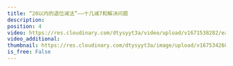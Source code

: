 ```yaml
---
title: “20以内的退位减法”——十几减7和解决问题
description: 
position: 4
video: https://res.cloudinary.com/dtysyyt3a/video/upload/v1671538282/easymath/1年级下/02单元20以内的退位减法/cwxmmlncexsfsnm1gm5e.mp4
video_additional: 
thumbnail: https://res.cloudinary.com/dtysyyt3a/image/upload/v1675342680/wluqmvo8y8gan9rwdbpp.png
is_free: False
---
```

